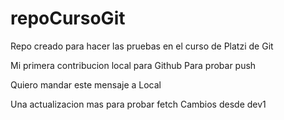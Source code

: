 # repoCursoGit
Repo creado para hacer las pruebas en el curso de Platzi de Git

Mi primera contribucion local para Github
Para probar push

Quiero mandar este mensaje a Local

Una actualizacion mas para probar fetch
Cambios desde dev1

